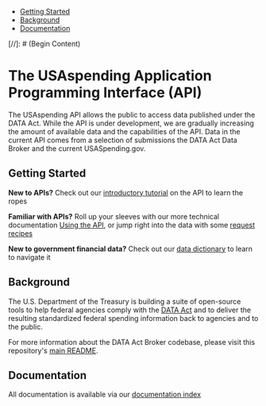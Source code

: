 <ul class="nav nav-stacked" id="sidebar">
  <li><a href="#getting-started">Getting Started</a></li>
  <li><a href="#background">Background</a></li>
  <li><a href="#documentation">Documentation</a></li>
</ul>
[//]: # (Begin Content)

# The USAspending Application Programming Interface (API)

The USAspending API allows the public to access data published under the DATA Act. While the API is under development, we are gradually increasing the amount of available data and the capabilities of the API. Data in the current API comes from a selection of submissions the DATA Act Data Broker and the current USASpending.gov.

## Getting Started <a name="getting-started"></a>

**New to APIs?** Check out our [introductory tutorial](/docs/intro-tutorial) on the API to learn the ropes

**Familiar with APIs?** Roll up your sleeves with our more technical documentation [Using the API](/docs/using-the-api), or jump right into the data with some [request recipes](/docs/recipes/)

**New to government financial data?** Check out our [data dictionary](/docs/data-dictionary) to learn to navigate it

## Background <a name="background"></a>

The U.S. Department of the Treasury is building a suite of open-source tools to help federal agencies comply with the [DATA Act](http://fedspendingtransparency.github.io/about/ "Federal Spending Transparency Background") and to deliver the resulting standardized federal spending information back to agencies and to the public.

For more information about the DATA Act Broker codebase, please visit this repository's [main README](https://github.com/fedspendingtransparency/data-act-broker-backend/README.md "DATA Act Broker Backend README").

## Documentation <a name="documentation"></a>

All documentation is available via our [documentation index](/docs/)
